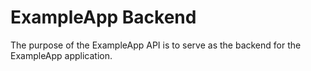 # ExampleApp Backend

The purpose of the ExampleApp API is to serve as the backend for the ExampleApp application.
